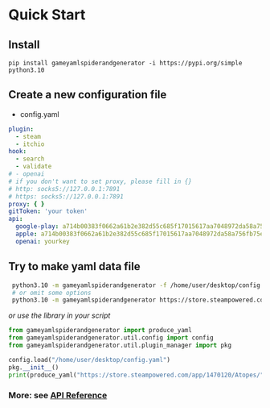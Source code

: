 # Quick Start
## Install
```commandline
pip install gameyamlspiderandgenerator -i https://pypi.org/simple
python3.10
```
## Create a new configuration file
- config.yaml
```yaml
plugin:
  - steam
  - itchio
hook:
  - search
  - validate
# - openai
# if you don't want to set proxy, please fill in {}
# http: socks5://127.0.0.1:7891
# https: socks5://127.0.0.1:7891
proxy: { }
gitToken: 'your token'
api:
  google-play: a714b00383f0662a61b2e382d55c685f17015617aa7048972da58a756fb75e90
  apple: a714b00383f0662a61b2e382d55c685f17015617aa7048972da58a756fb75e90
  openai: yourkey

```
## Try to make yaml data file
```bash
 python3.10 -m gameyamlspiderandgenerator -f /home/user/desktop/config.yaml  https://store.steampowered.com/app/290340/Armello/ -o 1.zip
 # or omit some options
 python3.10 -m gameyamlspiderandgenerator https://store.steampowered.com/app/290340/Armello/

```
*or use the library in your script*
```python
from gameyamlspiderandgenerator import produce_yaml
from gameyamlspiderandgenerator.util.config import config
from gameyamlspiderandgenerator.util.plugin_manager import pkg

config.load("/home/user/desktop/config.yaml")
pkg.__init__()
print(produce_yaml("https://store.steampowered.com/app/1470120/Atopes/"))
```

### More: see [API Reference](https://github.com/FurryGamesIndex/GameYamlSpiderAndGenerator/wiki/Api-Reference)
